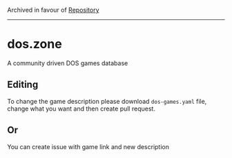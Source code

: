 Archived in favour of [Repository](https://github.com/js-dos/repository)

----

# dos.zone
A community driven DOS games database

## Editing

To change the game description please download `dos-games.yaml` file, change what you want and then create pull request.

## Or 

You can create issue with game link and new description
